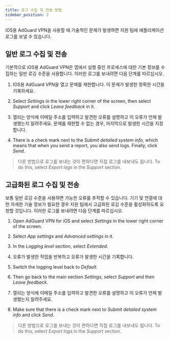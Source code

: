 ```yaml
---
title: 로그 수집 및 전송 방법
sidebar_position: 2
---
```


iOS용 AdGuard VPN을 사용할 때 기술적인 문제가 발생하면 지원 팀에 애플리케이션 로그를 보낼 수 있습니다.

## 일반 로그 수집 및 전송

기본적으로 iOS용 AdGuard VPN은 앱에서 실행 중인 프로세스에 대한 기본 정보를 수집하는 일반 로깅 수준을 사용합니다. 이러한 로그를 보내려면 다음 단계를 따르십시오.

1. IOS용 AdGuard VPN을 열고 문제를 재현합니다. 이 문제가 발생한 정확한 시간을 기록하세요.

2. Select *Settings* in the lower right corner of the screen, then select *Support* and click *Leave feedback* in it.

3. 열리는 양식에 이메일 주소를 입력하고 발견한 오류를 설명하고 이 오류가 언제 발생했는지 알려주세요. 문제를 재현할 수 없는 경우, 마지막으로 발생한 시간을 지정합니다.

4. There is a check mark next to the *Submit detailed system info*, which means that when you send a report, you also send logs. Finally, click *Send*.
> 다른 방법으로 로그를 보내는 것이 편하다면 직접 로그를 내보내도 됩니다. To do this, select *Export logs* in the *Support* section.

## 고급화된 로그 수집 및 전송

보통 일반 로깅 수준을 사용하면 가능한 오류를 추적할 수 있습니다. 기기 및 연결에 대한 자세한 기술 정보가 필요한 경우 지원 팀에서 고급화된 로깅 수준을 활성화하도록 요청할 것입니다. 이러한 로그를 보내려면 다음 단계를 따르십시오.

1. Open AdGuard VPN for iOS and select *Settings* in the lower right corner of the screen.

2. Select *App settings* and *Advanced settings* in it.

3. In the *Logging level* section, select *Extended*.

4. 오류가 발생한 작업을 반복하고 오류가 발생한 시간을 기록합니다.

5. Switch the logging level back to *Default*.

6. Then go back to the main section *Settings*, select *Support* and then *Leave feedback*.

7. 열리는 양식에 이메일 주소를 입력하고 발견한 오류를 설명하고 이 오류가 언제 발생했는지 알려주세요.

8. Make sure that there is a check mark next to *Submit detailed system info* and click *Send*.
> 다른 방법으로 로그를 보내는 것이 편하다면 직접 로그를 내보내도 됩니다. To do this, select *Export logs* in the *Support* section.
